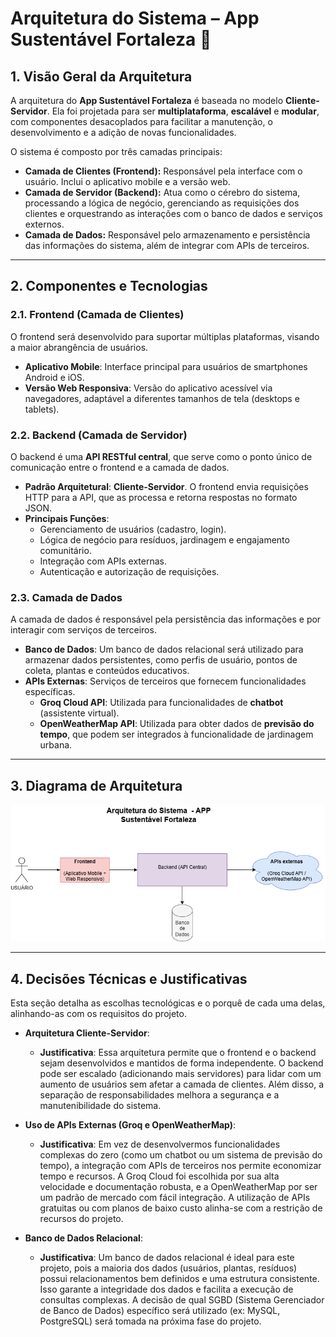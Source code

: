 # Arquitetura do Sistema – App Sustentável Fortaleza 🌱

## 1\. Visão Geral da Arquitetura

A arquitetura do **App Sustentável Fortaleza** é baseada no modelo **Cliente-Servidor**. Ela foi projetada para ser **multiplataforma**, **escalável** e **modular**, com componentes desacoplados para facilitar a manutenção, o desenvolvimento e a adição de novas funcionalidades.

O sistema é composto por três camadas principais:

  * **Camada de Clientes (Frontend):** Responsável pela interface com o usuário. Inclui o aplicativo mobile e a versão web.
  * **Camada de Servidor (Backend):** Atua como o cérebro do sistema, processando a lógica de negócio, gerenciando as requisições dos clientes e orquestrando as interações com o banco de dados e serviços externos.
  * **Camada de Dados:** Responsável pelo armazenamento e persistência das informações do sistema, além de integrar com APIs de terceiros.

-----

## 2\. Componentes e Tecnologias

### **2.1. Frontend (Camada de Clientes)**

O frontend será desenvolvido para suportar múltiplas plataformas, visando a maior abrangência de usuários.

  * **Aplicativo Mobile**: Interface principal para usuários de smartphones Android e iOS.
  * **Versão Web Responsiva**: Versão do aplicativo acessível via navegadores, adaptável a diferentes tamanhos de tela (desktops e tablets).

### **2.2. Backend (Camada de Servidor)**

O backend é uma **API RESTful central**, que serve como o ponto único de comunicação entre o frontend e a camada de dados.

  * **Padrão Arquitetural**: **Cliente-Servidor**. O frontend envia requisições HTTP para a API, que as processa e retorna respostas no formato JSON.
  * **Principais Funções**:
      * Gerenciamento de usuários (cadastro, login).
      * Lógica de negócio para resíduos, jardinagem e engajamento comunitário.
      * Integração com APIs externas.
      * Autenticação e autorização de requisições.

### **2.3. Camada de Dados**

A camada de dados é responsável pela persistência das informações e por interagir com serviços de terceiros.

  * **Banco de Dados**: Um banco de dados relacional será utilizado para armazenar dados persistentes, como perfis de usuário, pontos de coleta, plantas e conteúdos educativos.
  * **APIs Externas**: Serviços de terceiros que fornecem funcionalidades específicas.
      * **Groq Cloud API**: Utilizada para funcionalidades de **chatbot** (assistente virtual).
      * **OpenWeatherMap API**: Utilizada para obter dados de **previsão do tempo**, que podem ser integrados à funcionalidade de jardinagem urbana.

-----

## 3\. Diagrama de Arquitetura

![Diagrama de Arquitetura](arquitetura.png)

-----

## 4\. Decisões Técnicas e Justificativas

Esta seção detalha as escolhas tecnológicas e o porquê de cada uma delas, alinhando-as com os requisitos do projeto.

  * **Arquitetura Cliente-Servidor**:

      * **Justificativa**: Essa arquitetura permite que o frontend e o backend sejam desenvolvidos e mantidos de forma independente. O backend pode ser escalado (adicionando mais servidores) para lidar com um aumento de usuários sem afetar a camada de clientes. Além disso, a separação de responsabilidades melhora a segurança e a manutenibilidade do sistema.

  * **Uso de APIs Externas (Groq e OpenWeatherMap)**:

      * **Justificativa**: Em vez de desenvolvermos funcionalidades complexas do zero (como um chatbot ou um sistema de previsão do tempo), a integração com APIs de terceiros nos permite economizar tempo e recursos. A Groq Cloud foi escolhida por sua alta velocidade e documentação robusta, e a OpenWeatherMap por ser um padrão de mercado com fácil integração. A utilização de APIs gratuitas ou com planos de baixo custo alinha-se com a restrição de recursos do projeto.

  * **Banco de Dados Relacional**:

      * **Justificativa**: Um banco de dados relacional é ideal para este projeto, pois a maioria dos dados (usuários, plantas, resíduos) possui relacionamentos bem definidos e uma estrutura consistente. Isso garante a integridade dos dados e facilita a execução de consultas complexas. A decisão de qual SGBD (Sistema Gerenciador de Banco de Dados) específico será utilizado (ex: MySQL, PostgreSQL) será tomada na próxima fase do projeto.
